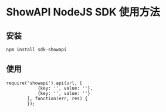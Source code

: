 # ShowAPI NodeJS SDK 使用方法

## 安装
    npm install sdk-showapi

## 使用
    require('showapi').api(url, [
                {key: '', value: ''},
                {key: '', value: ''}
            ], function(err, res) {
            });
